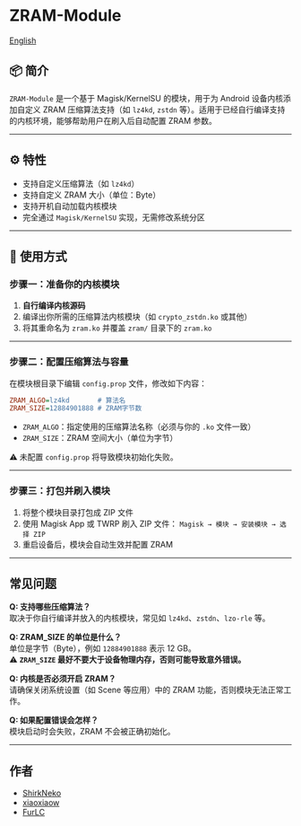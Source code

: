 # ZRAM-Module

[English](README.md)

## 📦 简介

`ZRAM-Module` 是一个基于 Magisk/KernelSU 的模块，用于为 Android 设备内核添加自定义 ZRAM 压缩算法支持（如 `lz4kd`, `zstdn` 等）。适用于已经自行编译支持的内核环境，能够帮助用户在刷入后自动配置 ZRAM 参数。

---

## ⚙️ 特性

- 支持自定义压缩算法（如 `lz4kd`）
- 支持自定义 ZRAM 大小（单位：Byte）
- 支持开机自动加载内核模块
- 完全通过 `Magisk/KernelSU` 实现，无需修改系统分区

---

## 🚀 使用方式

### 步骤一：准备你的内核模块

1. **自行编译内核源码**
2. 编译出你所需的压缩算法内核模块（如 `crypto_zstdn.ko` 或其他）
3. 将其重命名为 `zram.ko` 并覆盖 `zram/` 目录下的 `zram.ko`

---

### 步骤二：配置压缩算法与容量

在模块根目录下编辑 `config.prop` 文件，修改如下内容：

```ini
ZRAM_ALGO=lz4kd       # 算法名
ZRAM_SIZE=12884901888 # ZRAM字节数
```

- `ZRAM_ALGO`：指定使用的压缩算法名称（必须与你的 `.ko` 文件一致）  
- `ZRAM_SIZE`：ZRAM 空间大小（单位为字节）

⚠️ 未配置 `config.prop` 将导致模块初始化失败。

---

### 步骤三：打包并刷入模块

1. 将整个模块目录打包成 ZIP 文件  
2. 使用 Magisk App 或 TWRP 刷入 ZIP 文件：
`Magisk → 模块 → 安装模块 → 选择 ZIP`
3. 重启设备后，模块会自动生效并配置 ZRAM

---

## 常见问题

**Q: 支持哪些压缩算法？**  
取决于你自行编译并放入的内核模块，常见如 `lz4kd`、`zstdn`、`lzo-rle` 等。

**Q: ZRAM_SIZE 的单位是什么？**  
单位是字节（Byte），例如 `12884901888` 表示 12 GB。  
⚠️ **`ZRAM_SIZE` 最好不要大于设备物理内存，否则可能导致意外错误。**

**Q: 内核是否必须开启 ZRAM？**  
请确保关闭系统设置（如 Scene 等应用）中的 ZRAM 功能，否则模块无法正常工作。

**Q: 如果配置错误会怎样？**  
模块启动时会失败，ZRAM 不会被正确初始化。

---

## 作者

- [ShirkNeko](https://github.com/ShirkNeko)
- [xiaoxiaow](https://github.com/Xiaomichael)
- [FurLC](https://github.com/FurLC)
